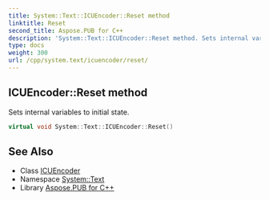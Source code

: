 ```yaml
---
title: System::Text::ICUEncoder::Reset method
linktitle: Reset
second_title: Aspose.PUB for C++
description: 'System::Text::ICUEncoder::Reset method. Sets internal variables to initial state in C++.'
type: docs
weight: 300
url: /cpp/system.text/icuencoder/reset/
---
```

## ICUEncoder::Reset method


Sets internal variables to initial state.

```cpp
virtual void System::Text::ICUEncoder::Reset()
```

## See Also

* Class [ICUEncoder](../)
* Namespace [System::Text](../../)
* Library [Aspose.PUB for C++](../../../)
